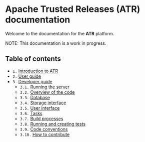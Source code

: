 # Apache Trusted Releases (ATR) documentation

Welcome to the documentation for the **ATR** platform.

NOTE: This documentation is a work in progress.

## Table of contents

* `1.` [Introduction to ATR](introduction-to-atr)
* `2.` [User guide](user-guide)
* `3.` [Developer guide](developer-guide)
  * `3.1.` [Running the server](running-the-server)
  * `3.2.` [Overview of the code](overview-of-the-code)
  * `3.3.` [Database](database)
  * `3.4.` [Storage interface](storage-interface)
  * `3.5.` [User interface](user-interface)
  * `3.6.` [Tasks](tasks)
  * `3.7.` [Build processes](build-processes)
  * `3.8.` [Running and creating tests](running-and-creating-tests)
  * `3.9.` [Code conventions](code-conventions)
  * `3.10.` [How to contribute](how-to-contribute)
